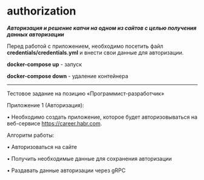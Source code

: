 # authorization

***Авторизация и решение капчи на одном из сайтов с целью получения данных авторизации***

Перед работой с приложением, необходимо посетить файл
**credentials/credentials.yml** и внести свои данные для авторизации.

**docker-compose up**     - запуск

**docker-compose down**   - удаление контейнера


---------------------------------------------------
Тестовое задание на позицию «Программист-разработчик»

Приложение 1 (Авторизация):

•	Необходимо создать приложение, которое будет авторизовываться на веб-сервисе https://career.habr.com.

Алгоритм работы:

•	Авторизоваться на сайте

•	Получить необходимые данные для сохранения авторизации

•	Раздавать данные авторизации через gRPC

